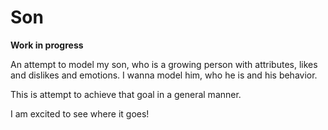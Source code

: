 # Son

**Work in progress**

An attempt to model my son, who is a growing person with attributes, likes and dislikes and emotions. I wanna model him, who he is and his behavior.

This is attempt to achieve that goal in a general manner.

I am excited to see where it goes!